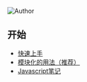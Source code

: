 ![Author](https://img.shields.io/badge/Author-Tinywan-green.svg)
##  开始
+  [快速上手](demo01/index.html)
+  [模块化的用法（推荐）](demo01/index-1.html)
+  [Javascript笔记](/201702/javascript.md)